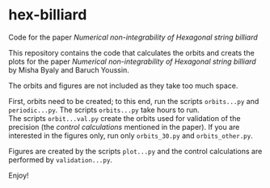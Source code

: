 # hex-billiard
 Code for the paper *Numerical non-integrability of Hexagonal string billiard* 

This repository contains the code that calculates the orbits and creats the plots for the paper 
*Numerical non-integrability of Hexagonal string billiard* by Misha Byaly and Baruch Youssin.

The orbits and figures are not included as they take too much space.

First, orbits need to be created; to this end, run the scripts `orbits...py` and `periodic...py`.  The scripts `orbits...py` take hours to run.  
The scripts `orbit...val.py` create the orbits used for validation of the precision (the *control calculations* mentioned in the paper).
If you are interested in the figures only, run only `orbits_30.py` and `orbits_other.py`.

Figures are created by the scripts `plot...py` and the control calculations are performed by `validation...py`.

Enjoy!

